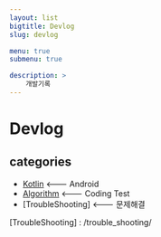 ```yaml
---
layout: list
bigtitle: Devlog
slug: devlog

menu: true
submenu: true

description: >
    개발기록
---
```




# Devlog

## categories

* [Kotlin] <--- Android
* [Algorithm] <--- Coding Test
* [TroubleShooting] <--- 문제해결

[Kotlin]: /kotlin/
[Algorithm]: /algorithm/
[TroubleShooting] : /trouble_shooting/




